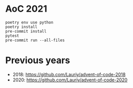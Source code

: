 # AoC 2021

```shell
poetry env use python
poetry install
pre-commit install
pytest
pre-commit run --all-files
```

# Previous years

- 2018: https://github.com/Lauriy/advent-of-code-2018
- 2020: https://github.com/Lauriy/advent-of-code-2020
